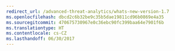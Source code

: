 ```yaml
---
redirect_url: /advanced-threat-analytics/whats-new-version-1.7
ms.openlocfilehash: dbcd2c6b32be9c35b5dae19811cd96b0869e4a35
ms.sourcegitcommit: 470675730967e0c36ebc90fc399baa64e7901f6b
ms.translationtype: HT
ms.contentlocale: cs-CZ
ms.lasthandoff: 06/30/2017
---
```

